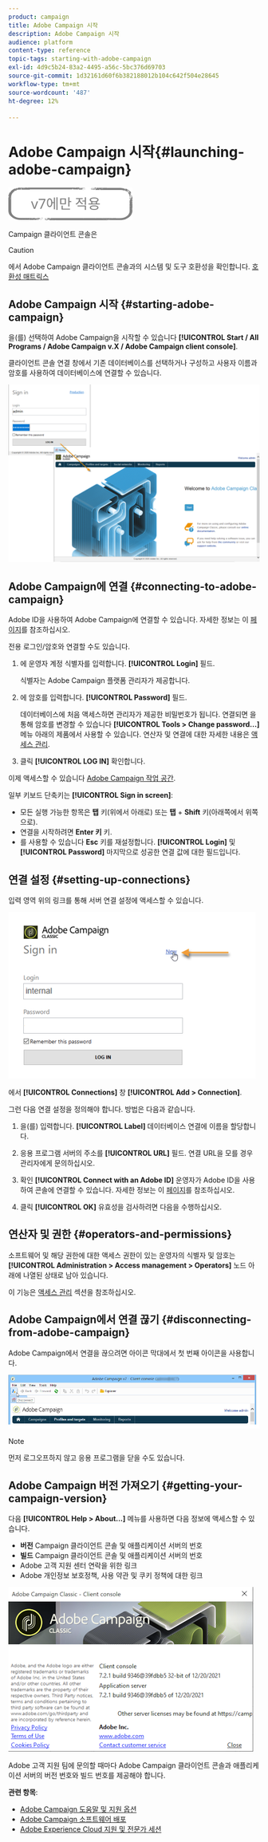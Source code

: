 ```yaml
---
product: campaign
title: Adobe Campaign 시작
description: Adobe Campaign 시작
audience: platform
content-type: reference
topic-tags: starting-with-adobe-campaign
exl-id: 4d9c5b24-83a2-4495-a56c-5bc376d69703
source-git-commit: 1d32161d60f6b382188012b104c642f504e28645
workflow-type: tm+mt
source-wordcount: '487'
ht-degree: 12%

---
```


# Adobe Campaign 시작{#launching-adobe-campaign}

![](../../assets/v7-only.svg)

Campaign 클라이언트 콘솔은

>[!CAUTION]
>
>에서 Adobe Campaign 클라이언트 콘솔과의 시스템 및 도구 호환성을 확인합니다. [호환성 매트릭스](../../rn/using/compatibility-matrix.md#ClientConsoleoperatingsystems)

## Adobe Campaign 시작 {#starting-adobe-campaign}

을(를) 선택하여 Adobe Campaign을 시작할 수 있습니다 **[!UICONTROL Start / All Programs / Adobe Campaign v.X / Adobe Campaign client console]**.

클라이언트 콘솔 연결 창에서 기존 데이터베이스를 선택하거나 구성하고 사용자 이름과 암호를 사용하여 데이터베이스에 연결할 수 있습니다.

![](assets/acc-logon.png)

## Adobe Campaign에 연결 {#connecting-to-adobe-campaign}

Adobe ID을 사용하여 Adobe Campaign에 연결할 수 있습니다. 자세한 정보는 이 [페이지](../../integrations/using/about-adobe-id.md)를 참조하십시오.

전용 로그인/암호와 연결할 수도 있습니다.

1. 에 운영자 계정 식별자를 입력합니다. **[!UICONTROL Login]** 필드.

   식별자는 Adobe Campaign 플랫폼 관리자가 제공합니다.

1. 에 암호를 입력합니다. **[!UICONTROL Password]** 필드.

   데이터베이스에 처음 액세스하면 관리자가 제공한 비밀번호가 됩니다. 연결되면 을 통해 암호를 변경할 수 있습니다 **[!UICONTROL Tools > Change password...]** 메뉴 아래의 제품에서 사용할 수 있습니다. 연산자 및 연결에 대한 자세한 내용은 [액세스 관리](../../platform/using/access-management.md).

1. 클릭 **[!UICONTROL LOG IN]** 확인합니다.<!--You can also press the **Enter** key to launch connection.-->

이제 액세스할 수 있습니다 [Adobe Campaign 작업 공간](../../platform/using/adobe-campaign-workspace.md).

일부 키보드 단축키는 **[!UICONTROL Sign in screen]**:
* 모든 실행 가능한 항목은 **탭** 키(위에서 아래로) 또는 **탭** + **Shift** 키(아래쪽에서 위쪽으로).
* 연결을 시작하려면 **Enter 키** 키.
* 를 사용할 수 있습니다 **Esc** 키를 재설정합니다. **[!UICONTROL Login]** 및 **[!UICONTROL Password]** 마지막으로 성공한 연결 값에 대한 필드입니다.

## 연결 설정 {#setting-up-connections}

입력 영역 위의 링크를 통해 서버 연결 설정에 액세스할 수 있습니다.

![](assets/s_ncs_user_connections_management.png)

에서 **[!UICONTROL Connections]** 창 **[!UICONTROL Add > Connection]**.

그런 다음 연결 설정을 정의해야 합니다. 방법은 다음과 같습니다.

1. 을(를) 입력합니다. **[!UICONTROL Label]** 데이터베이스 연결에 이름을 할당합니다.

1. 응용 프로그램 서버의 주소를 **[!UICONTROL URL]** 필드. 연결 URL을 모를 경우 관리자에게 문의하십시오.

1. 확인 **[!UICONTROL Connect with an Adobe ID]** 운영자가 Adobe ID을 사용하여 콘솔에 연결할 수 있습니다. 자세한 정보는 이 [페이지](../../integrations/using/about-adobe-id.md)를 참조하십시오.

1. 클릭 **[!UICONTROL OK]** 유효성을 검사하려면 다음을 수행하십시오.

## 연산자 및 권한 {#operators-and-permissions}

소프트웨어 및 해당 권한에 대한 액세스 권한이 있는 운영자의 식별자 및 암호는 **[!UICONTROL Administration > Access management > Operators]** 노드 아래에 나열된 상태로 남아 있습니다.

이 기능은 [액세스 관리](../../platform/using/access-management.md) 섹션을 참조하십시오.

## Adobe Campaign에서 연결 끊기 {#disconnecting-from-adobe-campaign}

Adobe Campaign에서 연결을 끊으려면 아이콘 막대에서 첫 번째 아이콘을 사용합니다.

![](assets/s_ncs_user_deconnexion.png)

>[!NOTE]
>
>먼저 로그오프하지 않고 응용 프로그램을 닫을 수도 있습니다.

## Adobe Campaign 버전 가져오기 {#getting-your-campaign-version}

다음 **[!UICONTROL Help > About...]** 메뉴를 사용하면 다음 정보에 액세스할 수 있습니다.

* **버전** Campaign 클라이언트 콘솔 및 애플리케이션 서버의 번호
* **빌드** Campaign 클라이언트 콘솔 및 애플리케이션 서버의 번호
* Adobe 고객 지원 센터 연락을 위한 링크
* Adobe 개인정보 보호정책, 사용 약관 및 쿠키 정책에 대한 링크

![](assets/about-acc.png)

Adobe 고객 지원 팀에 문의할 때마다 Adobe Campaign 클라이언트 콘솔과 애플리케이션 서버의 버전 번호와 빌드 번호를 제공해야 합니다.

**관련 항목**:

* [Adobe Campaign 도움말 및 지원 옵션](../../support.md)
* [Adobe Campaign 소프트웨어 배포](https://experience.adobe.com/#/downloads/content/software-distribution/ko/campaign.html)
* [Adobe Experience Cloud 지원 및 전문가 세션](https://helpx.adobe.com/kr/enterprise/admin-guide.html/enterprise/using/support-for-experience-cloud.ug.html)
